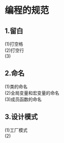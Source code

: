 # 编程的规范  
## 1.留白  
(1)打空格  
(2)打空行  
(3)  

## 2.命名  
(1)类的命名  
(2)全局变量和宏变量的命名  
(3)成员函数的命名  

## 3.设计模式  
(1)工厂模式  
(2)  